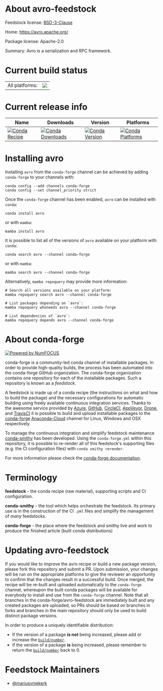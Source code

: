 About avro-feedstock
====================

Feedstock license: [BSD-3-Clause](https://github.com/conda-forge/avro-feedstock/blob/main/LICENSE.txt)

Home: https://avro.apache.org/

Package license: Apache-2.0

Summary: Avro is a serialization and RPC framework.

Current build status
====================


<table><tr><td>All platforms:</td>
    <td>
      <a href="https://dev.azure.com/conda-forge/feedstock-builds/_build/latest?definitionId=73&branchName=main">
        <img src="https://dev.azure.com/conda-forge/feedstock-builds/_apis/build/status/avro-feedstock?branchName=main">
      </a>
    </td>
  </tr>
</table>

Current release info
====================

| Name | Downloads | Version | Platforms |
| --- | --- | --- | --- |
| [![Conda Recipe](https://img.shields.io/badge/recipe-avro-green.svg)](https://anaconda.org/conda-forge/avro) | [![Conda Downloads](https://img.shields.io/conda/dn/conda-forge/avro.svg)](https://anaconda.org/conda-forge/avro) | [![Conda Version](https://img.shields.io/conda/vn/conda-forge/avro.svg)](https://anaconda.org/conda-forge/avro) | [![Conda Platforms](https://img.shields.io/conda/pn/conda-forge/avro.svg)](https://anaconda.org/conda-forge/avro) |

Installing avro
===============

Installing `avro` from the `conda-forge` channel can be achieved by adding `conda-forge` to your channels with:

```
conda config --add channels conda-forge
conda config --set channel_priority strict
```

Once the `conda-forge` channel has been enabled, `avro` can be installed with `conda`:

```
conda install avro
```

or with `mamba`:

```
mamba install avro
```

It is possible to list all of the versions of `avro` available on your platform with `conda`:

```
conda search avro --channel conda-forge
```

or with `mamba`:

```
mamba search avro --channel conda-forge
```

Alternatively, `mamba repoquery` may provide more information:

```
# Search all versions available on your platform:
mamba repoquery search avro --channel conda-forge

# List packages depending on `avro`:
mamba repoquery whoneeds avro --channel conda-forge

# List dependencies of `avro`:
mamba repoquery depends avro --channel conda-forge
```


About conda-forge
=================

[![Powered by
NumFOCUS](https://img.shields.io/badge/powered%20by-NumFOCUS-orange.svg?style=flat&colorA=E1523D&colorB=007D8A)](https://numfocus.org)

conda-forge is a community-led conda channel of installable packages.
In order to provide high-quality builds, the process has been automated into the
conda-forge GitHub organization. The conda-forge organization contains one repository
for each of the installable packages. Such a repository is known as a *feedstock*.

A feedstock is made up of a conda recipe (the instructions on what and how to build
the package) and the necessary configurations for automatic building using freely
available continuous integration services. Thanks to the awesome service provided by
[Azure](https://azure.microsoft.com/en-us/services/devops/), [GitHub](https://github.com/),
[CircleCI](https://circleci.com/), [AppVeyor](https://www.appveyor.com/),
[Drone](https://cloud.drone.io/welcome), and [TravisCI](https://travis-ci.com/)
it is possible to build and upload installable packages to the
[conda-forge](https://anaconda.org/conda-forge) [Anaconda-Cloud](https://anaconda.org/)
channel for Linux, Windows and OSX respectively.

To manage the continuous integration and simplify feedstock maintenance
[conda-smithy](https://github.com/conda-forge/conda-smithy) has been developed.
Using the ``conda-forge.yml`` within this repository, it is possible to re-render all of
this feedstock's supporting files (e.g. the CI configuration files) with ``conda smithy rerender``.

For more information please check the [conda-forge documentation](https://conda-forge.org/docs/).

Terminology
===========

**feedstock** - the conda recipe (raw material), supporting scripts and CI configuration.

**conda-smithy** - the tool which helps orchestrate the feedstock.
                   Its primary use is in the construction of the CI ``.yml`` files
                   and simplify the management of *many* feedstocks.

**conda-forge** - the place where the feedstock and smithy live and work to
                  produce the finished article (built conda distributions)


Updating avro-feedstock
=======================

If you would like to improve the avro recipe or build a new
package version, please fork this repository and submit a PR. Upon submission,
your changes will be run on the appropriate platforms to give the reviewer an
opportunity to confirm that the changes result in a successful build. Once
merged, the recipe will be re-built and uploaded automatically to the
`conda-forge` channel, whereupon the built conda packages will be available for
everybody to install and use from the `conda-forge` channel.
Note that all branches in the conda-forge/avro-feedstock are
immediately built and any created packages are uploaded, so PRs should be based
on branches in forks and branches in the main repository should only be used to
build distinct package versions.

In order to produce a uniquely identifiable distribution:
 * If the version of a package **is not** being increased, please add or increase
   the [``build/number``](https://docs.conda.io/projects/conda-build/en/latest/resources/define-metadata.html#build-number-and-string).
 * If the version of a package **is** being increased, please remember to return
   the [``build/number``](https://docs.conda.io/projects/conda-build/en/latest/resources/define-metadata.html#build-number-and-string)
   back to 0.

Feedstock Maintainers
=====================

* [@mariusvniekerk](https://github.com/mariusvniekerk/)

